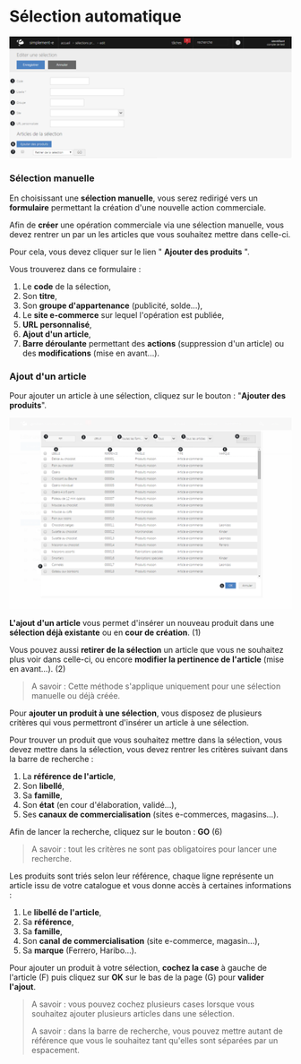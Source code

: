 # Sélection automatique 

![selectionmanuelle-screenshotfionajoupilancom20150810143541png](images/selectionmanuelle-screenshotfionajoupilancom20150810143541png.png)

### Sélection manuelle

En choisissant une **sélection manuelle**, vous serez redirigé vers un **formulaire** permettant la création d'une nouvelle action commerciale.

Afin de **créer** une opération commerciale via une sélection manuelle, vous devez rentrer un par un les articles que vous souhaitez mettre dans celle-ci.

Pour cela, vous devez cliquer sur le lien " **Ajouter des produits** ".

Vous trouverez dans ce formulaire :

1.  Le **code** de la sélection,
2.  Son **titre**,
3.  Son **groupe d'appartenance** (publicité, solde...),
4.  Le **site e-commerce** sur lequel l'opération est publiée,
5.  **URL personnalisé**,
6.  **Ajout d'un article**,
7.  **Barre déroulante** permettant des **actions** (suppression d'un article) ou des **modifications** (mise en avant...).

### Ajout d'un article

Pour ajouter un article à une sélection, cliquez sur le bouton : "**Ajouter des produits**".

![selectionmanuelle-1png](images/selectionmanuelle-1png.png)

**L'ajout d'un article** vous permet d'insérer un nouveau produit dans une **sélection déjà existante** ou en **cour de création**. (1)

Vous pouvez aussi **retirer de la sélection** un article que vous ne souhaitez plus voir dans celle-ci, ou encore **modifier la pertinence de l'article** (mise en avant...). (2)

> A savoir : Cette méthode s'applique uniquement pour une sélection manuelle ou déjà créée.

Pour **ajouter un produit à une sélection**, vous disposez de plusieurs critères qui vous permettront d'insérer un article à une sélection.

Pour trouver un produit que vous souhaitez mettre dans la sélection, vous devez mettre dans la sélection, vous devez rentrer les critères suivant dans la barre de recherche :

1.  La **référence de l'article**,
2.  Son **libellé**,
3.  Sa **famille**,
4.  Son **état** (en cour d'élaboration, validé...),
5.  Ses **canaux de commercialisation** (sites e-commerces, magasins...).

Afin de lancer la recherche, cliquez sur le bouton : **GO** (6)

> A savoir : tout les critères ne sont pas obligatoires pour lancer une recherche.

Les produits sont triés selon leur référence, chaque ligne représente un article issu de votre catalogue et vous donne accès à certaines informations :

1.  Le **libellé de l'article**,
2.  Sa **référence**,
3.  Sa **famille**,
4.  Son **canal** **de commercialisation** (site e-commerce, magasin...),
5.  Sa **marque** (Ferrero, Haribo...).

Pour ajouter un produit à votre sélection, **cochez la case** à gauche de l'article (F) puis cliquez sur **OK** sur le bas de la page (G) pour **valider l'ajout**.

> A savoir : vous pouvez cochez plusieurs cases lorsque vous souhaitez ajouter plusieurs articles dans une sélection.
> 
> A savoir : dans la barre de recherche, vous pouvez mettre autant de référence que vous le souhaitez tant qu'elles sont séparées par un espacement.